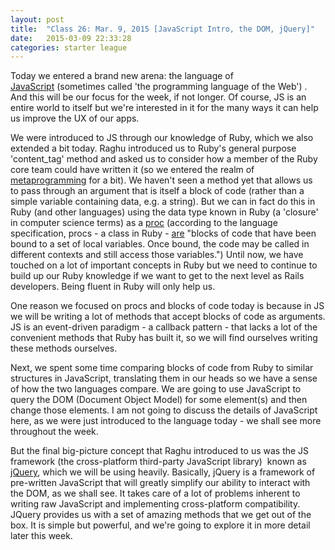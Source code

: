 ```yaml
---
layout: post
title:  "Class 26: Mar. 9, 2015 [JavaScript Intro, the DOM, jQuery]"
date:   2015-03-09 22:33:28
categories: starter league
---
```


Today we entered a brand new arena: the language of <a title="JavaScript" href="http://en.wikipedia.org/wiki/JavaScript" target="_blank">JavaScript</a> (sometimes called 'the programming language of the Web') . And this will be our focus for the week, if not longer. Of course, JS is an entire world to itself but we're interested in it for the many ways it can help us improve the UX of our apps.

We were introduced to JS through our knowledge of Ruby, which we also extended a bit today. Raghu introduced us to Ruby's general purpose 'content_tag' method and asked us to consider how a member of the Ruby core team could have written it (so we entered the realm of <a title="Metaprogramming" href="http://en.wikipedia.org/wiki/Metaprogramming" target="_blank">metaprogramming</a> for a bit). We haven't seen a method yet that allows us to pass through an argument that is itself a block of code (rather than a simple variable containing data, e.g. a string). But we can in fact do this in Ruby (and other languages) using the data type known in Ruby (a 'closure' in computer science terms) as a <a title="Procs in Ruby" href="http://www.reactive.io/tips/2008/12/21/understanding-ruby-blocks-procs-and-lambdas/">proc</a> (according to the language specification, procs - a class in Ruby - <a title="Procs" href="http://ruby-doc.org/core-2.2.0/Proc.html" target="_blank">are</a> "blocks of code that have been bound to a set of local variables. Once bound, the code may be called in different contexts and still access those variables.") Until now, we have touched on a lot of important concepts in Ruby but we need to continue to build up our Ruby knowledge if we want to get to the next level as Rails developers. Being fluent in Ruby will only help us.

One reason we focused on procs and blocks of code today is because in JS we will be writing a lot of methods that accept blocks of code as arguments. JS is an event-driven paradigm - a callback pattern - that lacks a lot of the convenient methods that Ruby has built it, so we will find ourselves writing these methods ourselves.

Next, we spent some time comparing blocks of code from Ruby to similar structures in JavaScript, translating them in our heads so we have a sense of how the two languages compare. We are going to use JavaScript to query the DOM (Document Object Model) for some element(s) and then change those elements. I am not going to discuss the details of JavaScript here, as we were just introduced to the language today - we shall see more throughout the week.

But the final big-picture concept that Raghu introduced to us was the JS framework (the cross-platform third-party JavaScript library)  known as <a title="jQuery" href="http://en.wikipedia.org/wiki/JQuery" target="_blank">jQuery</a>, which we will be using heavily. Basically, jQuery is a framework of pre-written JavaScript that will greatly simplify our ability to interact with the DOM, as we shall see. It takes care of a lot of problems inherent to writing raw JavaScript and implementing cross-platform compatibility. JQuery provides us with a set of amazing methods that we get out of the box. It is simple but powerful, and we're going to explore it in more detail later this week.
